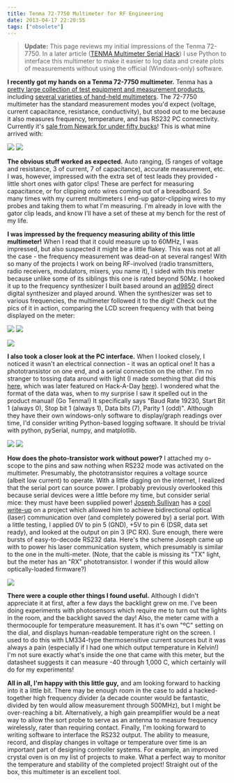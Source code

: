 ```yaml
---
title: Tenma 72-7750 Multimeter for RF Engineering
date: 2013-04-17 22:20:55
tags: ["obsolete"]
---
```




> **Update:** This page reviews my initial impressions of the Tenma 72-7750. In a later article ([TENMA Multimeter Serial Hack](https://swharden.com/blog/2016-08-24-tenma-multimeter-serial-hack/)) I use Python to interface this multimeter to make it easier to log data and create plots of measurements without using the official (Windows-only) software.

__I recently got my hands on a Tenma 72-7750 multimeter.__ Tenma has a [pretty large collection of test equipment and measurement products](http://www.newark.com/jsp/search/results.jsp?N=422+2203+200023&Ntk=gensearch&Ntt=tenma&Ntx=mode+matchallpartial&isNotify=true), including [several varieties of hand-held multimeters](http://www.newark.com/jsp/search/productListing.jsp?SKUS=02J5540,02J5541,02J5542,02J5543,02J5546). The 72-7750 multimeter has the standard measurement modes you'd expect (voltage, current capacitance, resistance, conductivity), but stood out to me because it also measures frequency, temperature, and has RS232 PC connectivity. Currently it's [sale from Newark for under fifty bucks](http://www.newark.com/tenma/72-7750/multimeter-digital-handheld-3-3/dp/02J5543)! This is what mine arrived with:

<div class="text-center">

![](https://swharden.com/static/2013/04/17/2013-04-06-11.09.44.jpg)
![](https://swharden.com/static/2013/04/17/2013-04-06-11.11.35.jpg)

</div>

__The obvious stuff worked as expected.__ Auto ranging, (5 ranges of voltage and resistance, 3 of current, 7 of capacitance), accurate measurement, etc. I was, however, impressed with the extra set of test leads they provided - little short ones with gator clips! These are perfect for measuring capacitance, or for clipping onto wires coming out of a breadboard. So many times with my current multimeters I end-up gator-clipping wires to my probes and taking them to what I'm measuring. I'm already in love with the gator clip leads, and know I'll have a set of these at my bench for the rest of my life.

__I was impressed by the frequency measuring ability of this little multimeter!__ When I read that it could measure up to 60MHz, I was impressed, but also suspected it might be a little flakey. This was not at all the case - the frequency measurement was dead-on at several ranges! With so many of the projects I work on being RF-involved (radio transmitters, radio receivers, modulators, mixers, you name it), I sided with this meter because unlike some of its siblings this one is rated beyond 50Mz. I hooked it up to the frequency synthesizer I built based around an [ad9850](http://www.analog.com/static/imported-files/data_sheets/AD9850.pdf) direct digital synthesizer and played around. When the synthesizer was set to various frequencies, the multimeter followed it to the digit! Check out the pics of it in action, comparing the LCD screen frequency with that being displayed on the meter:

<div class="text-center img-border">

![](https://swharden.com/static/2013/04/17/2013-04-17-21.01.57.jpg)
![](https://swharden.com/static/2013/04/17/2013-04-17-21.02.50.jpg)

</div>

<div class="text-center img-border">

![](https://swharden.com/static/2013/04/17/2013-04-17-20.58.47.jpg)

</div>


__I also took a closer look at the PC interface.__ When I looked closely, I noticed it wasn't an electrical connection - it was an optical one! It has a phototransistor on one end, and a serial connection on the other. I'm no stranger to tossing data around with light (I made something that did this [here](https://swharden.com/blog/2011-07-26-pcmicrocontroller-wireless-data-transfer/), which was later featured on Hack-A-Day [here](http://hackaday.com/2011/07/28/microcontroller-communications-using-flashing-lights/)). I wondered what the format of the data was, when to my surprise I saw it spelled out in the product manual! (Go Tenma!)  It specifically says "Baud Rate 19230, Start Bit 1 (always 0), Stop bit 1 (always 1), Data bits (7), Parity 1 (odd)". Although they have their own windows-only software to display/graph readings over time, I'd consider writing Python-based logging software. It should be trivial with python, pySerial, numpy, and matplotlib.

<div class="text-center">

![](https://swharden.com/static/2013/04/17/2013-04-17-21.04.28.jpg)
![](https://swharden.com/static/2013/04/17/2013-04-17-21.04.46.jpg)

</div>

__How does the photo-transistor work without power?__ I attached my o-scope to the pins and saw nothing when RS232 mode was activated on the multimeter. Presumably, the phototransistor requires a voltage source (albeit low current) to operate. With a little digging on the internet, I realized that the serial port can source power. I probably previously overlooked this because serial devices were a little before my time, but consider serial mice: they must have been supplied power! [Joseph Sullivan](http://www.clansullivan.com/joseph/index.html) has a [cool write-up](http://www.clansullivan.com/joseph/projects/laser.htm) on a project which allowed him to achieve bidirectional optical (laser) communication over (and completely powered by) a serial port. With a little testing, I applied 0V to pin 5 (GND), +5V to pin 6 (DSR, data set ready), and looked at the output on pin 3 (PC RX). Sure enough, there were bursts of easy-to-decode RS232 data. Here's the scheme Joseph came up with to power his laser communication system, which presumably is similar to the one in the multi-meter. (Note, that the cable is missing its "TX" light, but the meter has an "RX" phototransistor. I wonder if this would allow optically-loaded firmware?)

<div class="text-center img-border">

![](https://swharden.com/static/2013/04/17/rs232-phototransistor-communication.jpg)

</div>

__There were a couple other things I found useful.__ Although I didn't appreciate it at first, after a few days the backlight grew on me. I've been doing experiments with photosensors which require me to turn out the lights in the room, and the backlight saved the day! Also, the meter came with a thermocouple for temperature measurement. It has it's own "ºC" setting on the dial, and displays human-readable temperature right on the screen. I used to do this with LM334-type thermosensitive current sources but it was always a pain (especially if I had one which output temperature in Kelvin!) I'm not sure exactly what's inside the one that came with this meter, but the datasheet suggests it can measure -40 through 1,000 C, which certainly will do for my experiments!

__All in all, I'm happy with this little guy,__ and am looking forward to hacking into it a little bit. There may be enough room in the case to add a hacked-together high frequency divider (a decade counter would be fantastic, divided by ten would allow measurement through 500MHz), but I might be over-reaching a bit. Alternatively, a high gain preamplifier would be a neat way to allow the sort probe to serve as an antenna to measure frequency wirelessly, rater than requiring contact. Finally, I'm looking forward to writing software to interface the RS232 output. The ability to measure, record, and display changes in voltage or temperature over time is an important part of designing controller systems. For example, an improved crystal oven is on my list of projects to make. What a perfect way to monitor the temperature and stability of the completed project! Straight out of the box, this multimeter is an excellent tool.